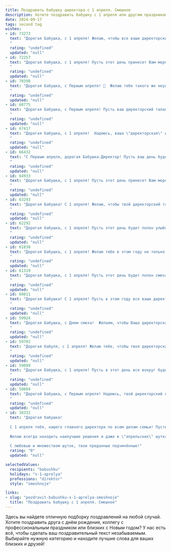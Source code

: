 ```yaml
---
title: Поздравить бабушку директора с 1 апреля. Смешное
description: Хотите поздравить бабушку с 1 апреля или другим праздником? Наш ИИ создаст незабываемое поздравление, а вы обязательно выделитесь среди других.  
date: 2024-09-17
tags: second tag
wishes:
- id: 73273
  text: "Дорогая Бабушка, с 1 апреля! Желаю, чтобы все ваши директорские решения были верны, а подчиненные - послушны, как младшие внуки! Пусть рабочий день будет наполнен только радостными событиями, а улыбка не сходит с лица! 😉
  "
  rating: "undefined"
  updated: "null"
- id: 72257
  text: "Дорогая бабушка, с 1 апреля! Пусть этот день принесет Вам море смеха и радости, а Ваша директорская должность станет еще более прочной и успешной. Главное, не забывайте, что сегодня шутить можно без ограничений! 😉
  "
  rating: "undefined"
  updated: "null"
- id: 70398
  text: "Дорогая Бабушка, с Первым апреля! 🥳  Желаю тебе такого же неуловимого счастья, как искрящаяся шутка, и такой же неиссякаемой энергии, как бюджет организации под твоим мудрым руководством! 😄🎉
  "
  rating: "undefined"
  updated: "null"
- id: 68775
  text: "Дорогая Бабушка, с Первым апреля! Пусть ваш директорский талант приносит не только прибыль, но и море смеха и радости! Желаю, чтобы подчиненные слушались вас так же беспрекословно, как внуки, а отчеты никогда не были скучнее, чем просмотр любимого сериала! 😄
  "
  rating: "undefined"
  updated: "null"
- id: 67417
  text: "Дорогая бабушка, с 1 апреля!  Надеюсь, ваша \"директорская\" интуиция сегодня не подведет - не попадитесь на  шутку, как в тот раз, когда дедушка \"случайно\" вылил на вас целую банку кетчупа! ;)  В этот день желаю вам  радости, улыбок и…  крепких нервов, чтобы пережить все \"апрельские\" сюрпризы! 😉
  "
  rating: "undefined"
  updated: "null"
- id: 66432
  text: "С Первым апреля, дорогая Бабушка-Директор! Пусть ваш день будет полон смеха, веселья и неожиданных, но приятных сюрпризов! Надеюсь, ваше чувство юмора не подведет, и вы не будете ругать за розыгрыши!  🥳
  "
  rating: "undefined"
  updated: "null"
- id: 64933
  text: "Дорогая Бабушка, с 1 апреля! Пусть этот день принесет Вам море смеха, а не только первоапрельских розыгрышей! Желаю Вам  управляющей  верности  во всех  Ваших  делах,  как  у  настоящего  директора  с  огромным  опытом! Пусть все  ваши  планы  будут   исполняться,  а  все  проблемы   будут  решаться  легко,  как  открыть  дверь  в  Вашем  офисе  ключом  от  почтового  ящика!  😜
  "
  rating: "undefined"
  updated: "null"
- id: 63293
  text: "Дорогая Бабушка! С 1 апреля! Желаю, чтобы твой директорский талант раскрывался не только в работе, но и в жизни — чтобы ты умела организовывать не только совещания, но и семейные праздники, и чтобы подчиненные (то есть мы, твои внуки) всегда тебя слушались! 😄
  "
  rating: "undefined"
  updated: "null"
- id: 62292
  text: "Дорогая бабушка, с 1 апреля! Пусть этот день будет полон улыбок, смеха и неожиданных подарков! Надеюсь, ты не застанешь нас за \"глупыми\" шутками, а наоборот,  удивишь нас своим юмором! И, конечно же, желаю тебе, как директору нашего \"семейного предприятия\",  успехов и процветания! 😉
  "
  rating: "undefined"
  updated: "null"
- id: 61830
  text: "Дорогая Бабушка, с 1 апреля! Желаю тебе в этом году не только директором быть, но и  счастья, здоровья, и чтобы все твои планы, как директорские, так и личные, оказались не просто шутками! 😜
  "
  rating: "undefined"
  updated: "null"
- id: 61319
  text: "Дорогая бабушка, с 1 апреля! Пусть этот день будет полон смеха, веселья и, конечно же,  успешных \"дурацких\" решений, достойных настоящего директора! 🎉😜
  "
  rating: "undefined"
  updated: "null"
- id: 60811
  text: "Дорогая Бабушка! С 1 апреля! Пусть в этом году все ваши директивы будут выполняться с радостью, а подчиненные послушны, как юные воробьи! Желаю вам море смеха, позитива и чтобы все ваши шутки были удачными, даже если их никто не поймет! 😄
  "
  rating: "undefined"
  updated: "null"
- id: 59924
  text: "Дорогая Бабушка, с Днем смеха!  Желаем, чтобы Ваша директорская должность была такой же легкой и приятной, как смех ребенка,  а рабочие будни были полны юмора и позитива! 😂🥳
  "
  rating: "undefined"
  updated: "null"
- id: 59702
  text: "Дорогая бабуля, с 1 апреля! Желаю тебе, чтобы твоя директорская должность была такой же сладкой, как твои булочки, а подчиненные такими же послушными, как твоя любимая собачка! 🥳😜
  "
  rating: "undefined"
  updated: "null"
- id: 59099
  text: "Дорогая Бабушка, с 1 апреля! Пусть в этот день все вокруг будет не так, как обычно, но только в шутку! Желаю тебе море оптимизма, крепкого здоровья и, конечно же, чтобы твоя директорская работа была всегда в радость!
  "
  rating: "undefined"
  updated: "null"
- id: 58604
  text: "Дорогой Бабушка, с Первым апреля! Надеюсь, твой директорский кресло сегодня не превратится в огромный воздушный шар, а подчиненные не начнут говорить на языке пингвинов! 😄 Желаю, чтобы все твои решения были гениальными, а отчёты - интереснее, чем детективы! 💪
  "
  rating: "undefined"
  updated: "null"
- id: 38332
  text: "Дорогая бабушка!
  
  С 1 апреля тебя, нашего главного директора по всем делам семьи! Пусть твой жизненный проект будет успешным, а цветы в саду растут так же быстро, как твоя мудрость!
  
  Желаю всегда находить наилучшие решения и даже в \"апрельских\" шутках видеть только позитив! Пусть каждый день приносит радость, а апрельские розыгрыши не отнимают у тебя улыбку!
  
  С любовью и множеством шуток, твои преданные подчинённые!"
  rating: "0"
  updated: "null"

selectedValues:
  recipients: "babushku"
  holidays: "s-1-aprelya"
  professions: "direktor"
  style: "smeshnoje"

links:
- slug: "pozdravit-babushku-s-1-aprelya-smeshnoje"
  title: "Поздравить бабушку с 1 апреля. Смешное"
---
```


Здесь вы найдете отличную подборку поздравлений на любой случай. 
Хотите поздравить друга с днём рождения, коллегу с профессиональным праздником или близких с Новым годом? У нас есть всё, чтобы сделать ваш поздравительный текст незабываемым. Выбирайте нужную категорию и находите лучшие слова для ваших близких и друзей!
